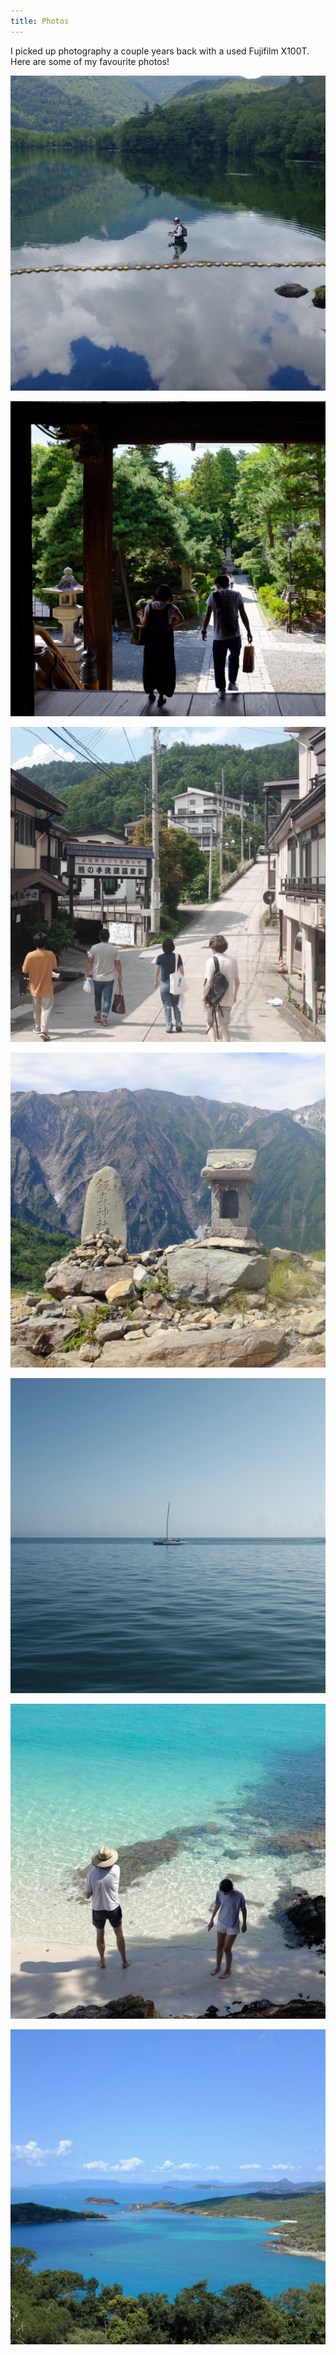 ```yaml
---
title: Photos
---
```


I picked up photography a couple years back with a used Fujifilm X100T. Here are some of my favourite photos!

![](../photos/japan-1.jpeg)

![](../photos/japan-2.jpeg)

![](../photos/japan-3.jpeg)

![](../photos/japan-4.jpeg)

![](../photos/whitsundays-1.jpeg)

![](../photos/whitsundays-2.jpeg)

![](../photos/whitsundays-3.jpeg)
